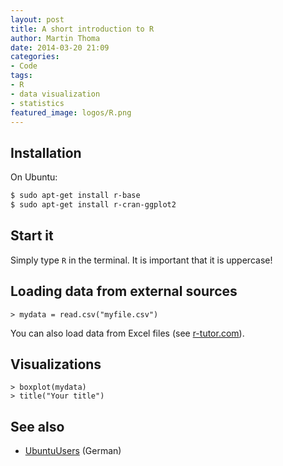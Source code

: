 ```yaml
---
layout: post
title: A short introduction to R
author: Martin Thoma
date: 2014-03-20 21:09
categories:
- Code
tags:
- R
- data visualization
- statistics
featured_image: logos/R.png
---
```


## Installation

On Ubuntu:

```bash
$ sudo apt-get install r-base
$ sudo apt-get install r-cran-ggplot2
```

## Start it

Simply type `R` in the terminal. It is important that it is uppercase!

## Loading data from external sources

```rconsole
> mydata = read.csv("myfile.csv")
```

You can also load data from Excel files (see [r-tutor.com](http://www.r-tutor.com/r-introduction/data-frame/data-import)).

## Visualizations

```rconsole
> boxplot(mydata)
> title("Your title")
```

## See also

* [UbuntuUsers](http://wiki.ubuntuusers.de/R) (German)
